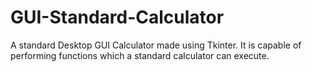 # GUI-Standard-Calculator
A standard Desktop GUI Calculator made using Tkinter.
It is capable of performing functions which a standard calculator can execute.
